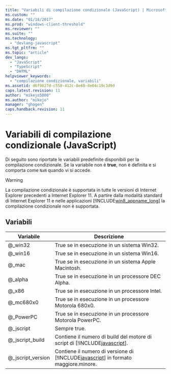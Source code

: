 ```yaml
---
title: "Variabili di compilazione condizionale (JavaScript) | Microsoft Docs"
ms.custom: ""
ms.date: "01/18/2017"
ms.prod: "windows-client-threshold"
ms.reviewer: ""
ms.suite: ""
ms.technology: 
  - "devlang-javascript"
ms.tgt_pltfrm: ""
ms.topic: "article"
dev_langs: 
  - "JavaScript"
  - "TypeScript"
  - "DHTML"
helpviewer_keywords: 
  - "compilazione condizionale, variabili"
ms.assetid: d6f9827d-c558-412c-8e68-de04c19c3d9d
caps.latest.revision: 11
author: "mikejo5000"
ms.author: "mikejo"
manager: "ghogen"
caps.handback.revision: 11
---
```

# Variabili di compilazione condizionale (JavaScript)
Di seguito sono riportate le variabili predefinite disponibili per la compilazione condizionale.  Se la variabile non è **true**, non è definita e si comporta come `NaN` quando vi si accede.  
  
> [!WARNING]
>  La compilazione condizionale è supportata in tutte le versioni di Internet Explorer precedenti a Internet Explorer 11.  A partire dalla modalità standard di Internet Explorer 11 e nelle applicazioni [!INCLUDE[win8_appname_long](../../javascript/includes/win8-appname-long-md.md)] la compilazione condizionale non è supportata.  
  
## Variabili  
  
|Variabile|Descrizione|  
|---------------|-----------------|  
|@\_win32|True se in esecuzione in un sistema Win32.|  
|@\_win16|True se in esecuzione in un sistema Win16.|  
|@\_mac|True se in esecuzione in un sistema Apple Macintosh.|  
|@\_alpha|True se in esecuzione in un processore DEC Alpha.|  
|@\_x86|True se in esecuzione in un processore Intel.|  
|@\_mc680x0|True se in esecuzione in un processore Motorola 680x0.|  
|@\_PowerPC|True se in esecuzione in un processore Motorola PowerPC.|  
|@\_jscript|Sempre true.|  
|@\_jscript\_build|Contiene il numero di build del motore di script di [!INCLUDE[javascript](../../javascript/includes/javascript-md.md)].|  
|@\_jscript\_version|Contiene il numero di versione di [!INCLUDE[javascript](../../javascript/includes/javascript-md.md)] in formato maggiore.minore.|